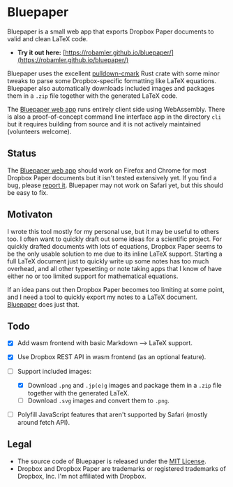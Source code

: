 # Bluepaper

Bluepaper is a small web app that exports Dropbox Paper documents to valid and clean LaTeX code.

- **Try it out here:** [https://robamler.github.io/bluepaper/](https://robamler.github.io/bluepaper/)

Bluepaper uses the excellent [pulldown-cmark](https://crates.io/crates/pulldown-cmark) Rust crate with some minor tweaks to parse some Dropbox-specific formatting like LaTeX equations.
Bluepaper also automatically downloads included images and packages them in a `.zip` file together with the generated LaTeX code.

The [Bluepaper web app](https://robamler.github.io/bluepaper/) runs entirely client side using WebAssembly.
There is also a proof-of-concept command line interface app in the directory `cli` but it requires building from source and it is not actively maintained (volunteers welcome).


## Status

The [Bluepaper web app](https://robamler.github.io/bluepaper/) should work on Firefox and Chrome for most Dropbox Paper documents but it isn't tested extensively yet.
If you find a bug, please [report it](https://github.com/robamler/bluepaper/issues/new).
Bluepaper may not work on Safari yet, but this should be easy to fix.


## Motivaton

I wrote this tool mostly for my personal use, but it may be useful to others too.
I often want to quickly draft out some ideas for a scientific project.
For quickly drafted documents with lots of equations, Dropbox Paper seems to be the only usable solution to me due to its inline LaTeX support.
Starting a full LaTeX document just to quickly write up some notes has too much overhead, and all other typesetting or note taking apps that I know of have either no or too limited support for mathematical equations.

If an idea pans out then Dropbox Paper becomes too limiting at some point, and I need a tool to quickly export my notes to a LaTeX document.
[Bluepaper](https://robamler.github.io/bluepaper/) does just that.


## Todo

- [x] Add wasm frontend with basic Markdown --> LaTeX support.
- [x] Use Dropbox REST API in wasm frontend (as an optional feature).
- [ ] Support included images:
  - [x] Download `.png` and `.jp(e)g` images and package them in a `.zip` file together with the generated LaTeX.
  - [ ] Download `.svg` images and convert them to `.png`.
- [ ] Polyfill JavaScript features that aren't supported by Safari (mostly around fetch API).


## Legal

- The source code of Bluepaper is released under the [MIT License](LICENSE).
- Dropbox and Dropbox Paper are trademarks or registered trademarks of Dropbox, Inc.
  I'm not affiliated with Dropbox.
